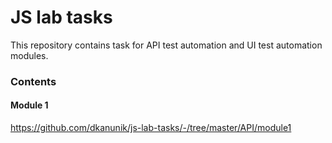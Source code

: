# JS lab tasks

This repository contains task for API test automation and UI test automation modules.

### Contents

#### Module 1
https://github.com/dkanunik/js-lab-tasks/-/tree/master/API/module1
